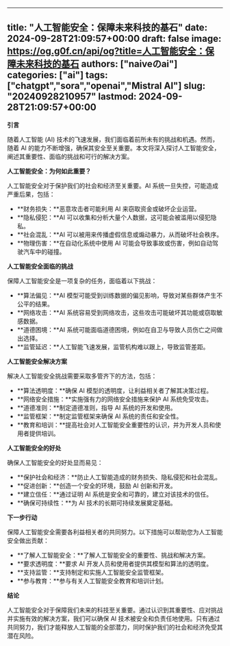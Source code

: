 
---
title: "人工智能安全：保障未来科技的基石"
date: 2024-09-28T21:09:57+00:00
draft: false
image: https://og.g0f.cn/api/og?title=人工智能安全：保障未来科技的基石
authors: ["naiveのai"]
categories: ["ai"]
tags: ["chatgpt","sora","openai","Mistral AI"]
slug: "20240928210957"
lastmod: 2024-09-28T21:09:57+00:00
---
**引言**

随着人工智能 (AI) 技术的飞速发展，我们面临着前所未有的挑战和机遇。然而，随着 AI 的能力不断增强，确保其安全至关重要。本文将深入探讨人工智能安全，阐述其重要性、面临的挑战和可行的解决方案。

**人工智能安全：为何如此重要？**

人工智能安全对于保护我们的社会和经济至关重要。AI 系统一旦失控，可能造成严重后果，包括：

- **财务损失：**恶意攻击者可能利用 AI 来窃取资金或破坏企业运营。
- **隐私侵犯：**AI 可以收集和分析大量个人数据，这可能会被滥用以侵犯隐私。
- **社会混乱：**AI 可以被用来传播虚假信息或煽动暴力，从而破坏社会秩序。
- **物理伤害：**在自动化系统中使用 AI 可能会导致事故或伤害，例如自动驾驶汽车中的碰撞。

**人工智能安全面临的挑战**

保障人工智能安全是一项复杂的任务，面临着以下挑战：

- **算法偏见：**AI 模型可能受到训练数据的偏见影响，导致对某些群体产生不公平的结果。
- **网络攻击：**AI 系统容易受到网络攻击，这些攻击可能破坏其功能或窃取敏感数据。
- **道德困境：**AI 系统可能面临道德困境，例如在自卫与导致人员伤亡之间做出选择。
- **监管延迟：**人工智能飞速发展，监管机构难以跟上，导致监管差距。

**人工智能安全解决方案**

解决人工智能安全挑战需要采取多管齐下的方法，包括：

- **算法透明度：**确保 AI 模型的透明度，让利益相关者了解其决策过程。
- **网络安全措施：**实施强有力的网络安全措施来保护 AI 系统免受攻击。
- **道德准则：**制定道德准则，指导 AI 系统的开发和使用。
- **监管框架：**制定监管框架来确保 AI 系统的责任和安全性。
- **教育和培训：**提高社会对人工智能安全重要性的认识，并为开发人员和使用者提供培训。

**人工智能安全的好处**

确保人工智能安全的好处显而易见：

- **保护社会和经济：**防止人工智能造成的财务损失、隐私侵犯和社会混乱。
- **促进创新：**创造一个安全的环境，鼓励 AI 创新和开发。
- **建立信任：**通过证明 AI 系统是安全和可靠的，建立对该技术的信任。
- **确保可持续性：**为 AI 技术的长期可持续发展奠定基础。

**下一步行动**

保障人工智能安全需要各利益相关者的共同努力。以下措施可以帮助您为人工智能安全做出贡献：

- **了解人工智能安全：**了解人工智能安全的重要性、挑战和解决方案。
- **要求透明度：**要求 AI 开发人员和使用者提供其模型和算法的透明度。
- **支持监管：**支持制定和实施人工智能安全监管框架。
- **参与教育：**参与有关人工智能安全教育和培训计划。

**结论**

人工智能安全对于保障我们未来的科技至关重要。通过认识到其重要性、应对挑战并实施有效的解决方案，我们可以确保 AI 技术被安全和负责任地使用。只有通过共同努力，我们才能释放人工智能的全部潜力，同时保护我们的社会和经济免受其潜在风险。
